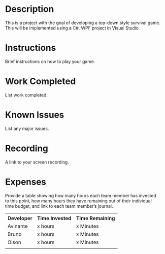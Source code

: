 # Description
This is a project with the goal of developing a top-down style survival game. This will be implemented using a C#, WPF project in Visual Studio.
# Instructions
Brief instructions on how to play your game.
# Work Completed
List work completed.
# Known Issues
List any major issues.
# Recording
A link to your screen recording.
# Expenses
Provide a table showing how many hours each team member has invested to this point, how many hours they have remaining out of their individual time budget, and link to each team member’s journal.

<table>
<tr>
<th>Developer</th>
<th>Time Invested</th>
<th>Time Remaining</th>
</tr>
<tr>
<td>Avinante</td>
<td>x hours</td>
<td>x Minutes</td>
</tr>
<tr>
<td>Bruno</td>
<td>x hours</td>
<td>x Minutes</td>
</tr>
<tr>
<td>Olson</td>
<td>x hours</td>
<td>x Minutes</td>
</tr>

<tr>
<td></td>
<td></td>
<td></td>
</tr>
</table>
